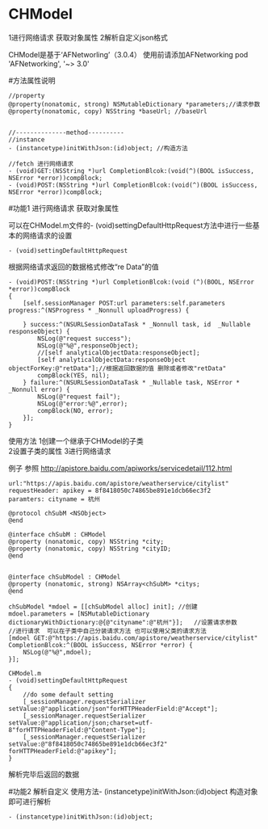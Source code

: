 # CHModel
1进行网络请求 获取对象属性  2解析自定义json格式

CHModel是基于‘AFNetworling’（3.0.4） 使用前请添加AFNetworking     pod 'AFNetworking', '~> 3.0'

#方法属性说明
```
//property
@property(nonatomic, strong) NSMutableDictionary *parameters;//请求参数
@property(nonatomic, copy) NSString *baseUrl; //baseUrl


//--------------method----------
//instance
- (instancetype)initWithJson:(id)object; //构造方法

//fetch 进行网络请求
- (void)GET:(NSString *)url CompletionBlcok:(void(^)(BOOL isSuccess, NSError *error))compBlock;
- (void)POST:(NSString *)url CompletionBlcok:(void(^)(BOOL isSuccess, NSError *error))compBlock;
```

#功能1 进行网络请求 获取对象属性

可以在CHModel.m文件的- (void)settingDefaultHttpRequest方法中进行一些基本的网络请求的设置
```
- (void)settingDefaultHttpRequest
```

根据网络请求返回的数据格式修改“re Data”的值
```
- (void)POST:(NSString *)url CompletionBlcok:(void (^)(BOOL, NSError *error))compBlock
{
    [self.sessionManager POST:url parameters:self.parameters progress:^(NSProgress * _Nonnull uploadProgress) {
        
    } success:^(NSURLSessionDataTask * _Nonnull task, id  _Nullable responseObject) {
        NSLog(@"request success");
        NSLog(@"%@",responseObject);
        //[self analyticalObjectData:responseObject];
        [self analyticalObjectData:responseObject objectForKey:@"retData"];//根据返回数据的值 删除或者修改"retData"
        compBlock(YES, nil);
    } failure:^(NSURLSessionDataTask * _Nullable task, NSError * _Nonnull error) {
        NSLog(@"request fail");
        NSLog(@"error:%@",error);
        compBlock(NO, error);
    }];
}
```
使用方法
1创建一个继承于CHModel的子类  
2设置子类的属性
3进行网络请求

例子
参照 http://apistore.baidu.com/apiworks/servicedetail/112.html
```
url:"https://apis.baidu.com/apistore/weatherservice/citylist"
requestHeader: apikey = 8f8418050c74865be891e1dcb66ec3f2
paramters: cityname = 杭州
```
```
@protocol chSubM <NSObject>
@end

@interface chSubM : CHModel
@property (nonatomic, copy) NSString *city;
@property (nonatomic, copy) NSString *cityID;
@end


@interface chSubModel : CHModel
@property (nonatomic, strong) NSArray<chSubM> *citys;
@end

chSubModel *mdoel = [[chSubModel alloc] init]; //创建
mdoel.parameters = [NSMutableDictionary dictionaryWithDictionary:@{@"cityname":@"杭州"}];   //设置请求参数
//进行请求  可以在子类中自己分装请求方法 也可以使用父类的请求方法
[mdoel GET:@"https://apis.baidu.com/apistore/weatherservice/citylist" CompletionBlcok:^(BOOL isSuccess, NSError *error) {
    NSLog(@"%@",mdoel);
}];

CHModel.m
- (void)settingDefaultHttpRequest
{
    //do some default setting
    [_sessionManager.requestSerializer setValue:@"application/json"forHTTPHeaderField:@"Accept"];
    [_sessionManager.requestSerializer setValue:@"application/json;charset=utf-8"forHTTPHeaderField:@"Content-Type"];
    [_sessionManager.requestSerializer setValue:@"8f8418050c74865be891e1dcb66ec3f2" forHTTPHeaderField:@"apikey"];
}
```
解析完毕后返回的数据


#功能2 解析自定义
使用方法- (instancetype)initWithJson:(id)object 构造对象即可进行解析
```
- (instancetype)initWithJson:(id)object;
```

